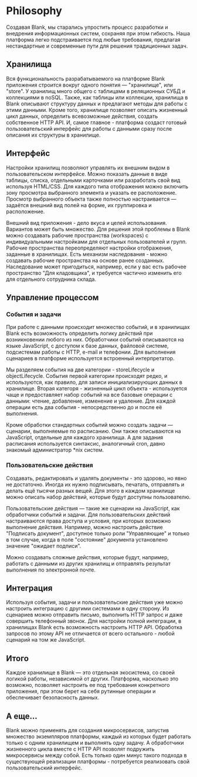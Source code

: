 # Philosophy

Создавая Blank, мы старались упростить процесс разработки и внедрения информационных систем, сохраняя при этом гибкость. Наша платформа легко подстраивается под любые требования, предлагая нестандартные и современные пути для решения традиционных задач.

## Хранилища

Вся функциональность разрабатываемого на платформе Blank приложения строится вокруг одного понятия &mdash; "хранилище", или "store". У хранилищ много общего с таблицами в реляционных СУБД и коллекциями в noSQL. Также, как таблицы или коллекции, хранилища в Blank описывают структуру данных и предлагают методы для работы с этими данными. Кроме того, хранилище позволяет описать жизненный цикл данных, определить всевозможные действия, создать собственное HTTP API. И, самое главное - платформа создаст готовый пользовательский интерфейс для работы с данными сразу после описания их структуры в хранилище.

## Интерфейс

Настройки хранилищ позволяют управлять их внешним видом в пользовательском интерфейсе. Можно показать данные в виде таблицы, списка, отдельными карточками или разработать свой вид используя HTML/CSS. Для каждого типа отображения можно включить зону просмотра выбранного элемента и указать ее расположение. Просмотр выбранного объекта также полностью настраивается &mdash; задаётся внешний вид полей на форме, их группировка и расположение.

Внешний вид приложения - дело вкуса и целей использования. Вариантов может быть множество. Для решения этой проблемы в Blank можно создавать рабочие пространства (workspaces) с индивидуальными настройками для отдельных пользователей и групп. Рабочие пространства переопределяют настройки отображения, заданные в хранилищах. Есть механизм наследования - можно создавать рабочие пространства на основе ранее созданных. Наследование может пригодиться, например, если у вас есть рабочее пространство "Для кладовщика", и требуется частично изменить его для отдельного сотрудника склада.

## Управление процессом

### События и задачи

При работе с данными происходит множество событий, и в хранилищах Blank есть возможность определить логику действий при возникновении любого из них. Обработчики событий описываются на языке JavaScript, с доступом к базе данных, файловой системе, подсистемам работы с HTTP, e-mail и телефонии. Для выполнения сценариев в платформе используется встроенный интерпретатор. 

Мы разделяем события на две категории - storeLifecycle и objectLifecycle. События первой категории происходят редко, и используются, как правило, для записи инициализирующих данных в хранилище. Вторая категоря - жизненный цикл объекта - используется чаще и предоставляет набор событий на все базовые операции с данными: чтение, добавление, изменение и удаление. Для каждой операции есть два события - непосредственно до и после её выполнения.

Кроме обработки стандартных событий можно создать задачи &mdash; сценарии, выполняемые по расписанию. Они также описываются на JavaScript, отдельные для каждого хранилища. А для задания расписания используется синтаксис, аналогичный cron, давно знакомый администратор *nix систем.

### Пользовательские действия

Создавать, редактировать и удалять документы - это здорово, но явно не достаточно. Иногда их нужно подписывать, печатать, отправлять и делать ещё тысячи разных вещей. Для этого в каждом хранилище можно описать набор действий, которые будут доступны пользователю. 

Пользовательские действия &mdash; такие же сценарии на JavaScript, как обработчики событий и задачи. Для пользовательских действий настраиваются права доступа и условия, при которых возможно выполнение действия. Например, можно настроить действие "Подписать документ", доступное только роли "Управляющие" и только в том случае, когда в поле "состояние" документа установлено значение "ожидает подписи".

Можно создавать сложные действия, которые будут, например, работать с данными из других хранилищ и отправлять результат выполнения по электронной почте.

## Интеграция

Используя события, задачи и пользовательские действия уже можно настроить интеграцию с другими системами в одну сторону. Из сценариев можно отправить письмо, выполнить HTTP запрос и даже совершить телефонный звонок. Для настройки полной интеграции, в хранилищах Blank есть возможность настроить HTTP API. Обработка запросов по этому API не отличается от всего остального - любой сценарий на том же JavaScript.

## Итого

Каждое хранилище в Blank &mdash; это отдельная экосистема, со своей логикой работы, независимой от других. Платформа, насколько это возможно, позволяет настроить ее под требования конкретного приложения, при этом берет на себя рутинные операции и обеспечивает безопасность данных.

## А еще...

Blank можно применять для создания микросервисов, запустив множество экземпляров платформы, каждый из которых будет работать только с одним хранилищем и выполнять одну задачу. А обработчики жизненного цикла вместе с HTTP API позволят подружить микросервисы между собой. Есть только один минус такого подхода в существующей реализации платформы - потребуется реализовать свой пользовательский интерфейс.
